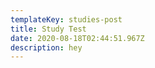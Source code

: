 ```yaml
---
templateKey: studies-post
title: Study Test
date: 2020-08-18T02:44:51.967Z
description: hey
---
```

